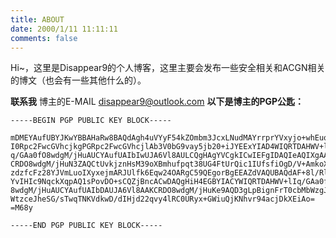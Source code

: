 ```yaml
---
title: ABOUT	
date: 2000/1/11 11:11:11
comments: false
---
```

Hi~，这里是Disappear9的个人博客，这里主要会发布一些安全相关和ACGN相关的博文（也会有一些其他什么的）。  
<!--more-->
**联系我**
博主的E-MAIL disappear9@outlook.com
**以下是博主的PGP公匙：**

```
-----BEGIN PGP PUBLIC KEY BLOCK-----

mDMEYAufUBYJKwYBBAHaRw8BAQdAgh4uVYyF54kZOmbm3JcxLNudMAYrrprYVxyjo+whEuq0
I0Rpc2FwcGVhcjkgPGRpc2FwcGVhcjlAb3V0bG9vay5jb20+iJYEExYIAD4WIQRTDAHWV+lI
q/GAa0fO8wdgM/jHuAUCYAufUAIbIwUJA6Vl8AULCQgHAgYVCgkICwIEFgIDAQIeAQIXgAAK
CRDO8wdgM/jHuN3ZAQCtUvkjznHsM39oXBmhufpqt38UG4FtUrQic1IUfsfiOgD/V+AmkoX6
zdzfcFz28YJVmLuoIXyxejmARJUlfk6Eqw24OARgC59QEgorBgEEAZdVAQUBAQdAF+8l/RlJ
YvIHIc9NqckXqpAQ1sPovDO+sCQZjBncACwDAQgHiH4EGBYIACYWIQRTDAHWV+lIq/GAa0fO
8wdgM/jHuAUCYAufUAIbDAUJA6Vl8AAKCRDO8wdgM/jHuKe9AQD3gLpBignFrT0cbMbWzgJT
WtzceJheSG/sTwqTNKVdkwD/dIHjd22qvy4lRC0URyx+GWiuQjKNhvr94acjDkXEiAo=
=M68y

-----END PGP PUBLIC KEY BLOCK-----
```
